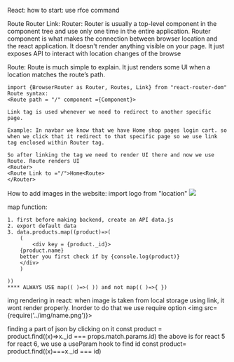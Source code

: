 
React:
how to start: use rfce command



Route Router Link:
Router:
    Router is usually a top-level component in the component tree and use only one time in the entire application.
    Router component is what makes the connection between browser location and the react application. It doesn't render anything visible on your page. It just exposes API to interact with location changes of the browse

Route:
    Route is much simple to explain. It just renders some UI when a location matches the route’s path.

    import {BrowserRouter as Router, Routes, Link} from "react-router-dom"
    Route syntax:
    <Route path = "/" component ={Component}>

    Link tag is used whenever we need to redirect to another specific page.

    Example: In navbar we know that we have Home shop pages login cart. so when we click that it redirect to that specific page so we use link tag enclosed within Router tag.  
    
    So after linking the tag we need to render UI there and now we use Route. Route renders UI
    <Router>
    <Route Link to ="/">Home<Route>
    </Router>

How to add images in the website:
    import logo from "location"
    <img src = {logo}/>

map function:

    1. first before making backend, create an API data.js
    2. export default data
    3. data.products.map((product)=>(
        (
            <div key = {product._id}>
        {product.name}
        better you first check if by {console.log(product)}
        </div>
        )
        
    ))
    **** ALWAYS USE map(( )=>( )) and not map(( )=>{ })
     

img rendering in react:
    when image is taken from local storage using link, it wont render properly.  Inorder to do that we use require option
    <img src= {require('../img/name.png')}>

finding a part of json by clicking on it
const product = product.find((x)=>x._id === props.match.params.id)
the above is for react 5 
for react 6, we use a useParam hook to find id
const product= product.find((x)===x._id === id)